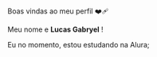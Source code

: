 Boas vindas ao meu perfil ❤️‍🩹

Meu nome e **Lucas Gabryel** !

Eu no momento, estou estudando na Alura;









